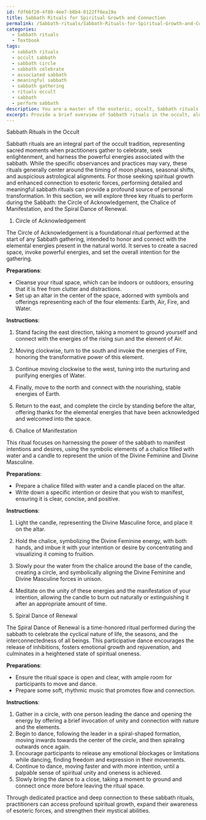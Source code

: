 ```yaml
---
id: fdf66f20-4f89-4ee7-b8b4-0122ff6ea19a
title: Sabbath Rituals for Spiritual Growth and Connection
permalink: /Sabbath-rituals/Sabbath-Rituals-for-Spiritual-Growth-and-Connection/
categories:
  - Sabbath rituals
  - Textbook
tags:
  - sabbath rituals
  - occult sabbath
  - sabbath circle
  - sabbath celebrate
  - associated sabbath
  - meaningful sabbath
  - sabbath gathering
  - rituals occult
  - sabbath
  - perform sabbath
description: You are a master of the esoteric, occult, Sabbath rituals and education, you have written many textbooks on the subject in ways that provide students with rich and deep understanding of the subject. You are being asked to write textbook-like sections on a topic and you do it with full context, explainability, and reliability in accuracy to the true facts of the topic at hand, in a textbook style that a student would easily be able to learn from, in a rich, engaging, and contextual way. Always include relevant context (such as formulas and history), related concepts, and in a way that someone can gain deep insights from.
excerpt: Provide a brief overview of Sabbath rituals in the occult, along with detailed explanations of three key rituals that practitioners can perform during the Sabbath to attain spiritual growth and enhance their connection to the esoteric forces. Include the necessary preparations, symbolic elements, and step-by-step instructions for each ritual, ensuring that the content is suitable for students seeking deep insights and understanding of Sabbath rituals within the occult tradition.
---
```

Sabbath Rituals in the Occult

Sabbath rituals are an integral part of the occult tradition, representing sacred moments when practitioners gather to celebrate, seek enlightenment, and harness the powerful energies associated with the sabbath. While the specific observances and practices may vary, these rituals generally center around the timing of moon phases, seasonal shifts, and auspicious astrological alignments. For those seeking spiritual growth and enhanced connection to esoteric forces, performing detailed and meaningful sabbath rituals can provide a profound source of personal transformation. In this section, we will explore three key rituals to perform during the Sabbath: the Circle of Acknowledgement, the Chalice of Manifestation, and the Spiral Dance of Renewal.

1. Circle of Acknowledgement

The Circle of Acknowledgement is a foundational ritual performed at the start of any Sabbath gathering, intended to honor and connect with the elemental energies present in the natural world. It serves to create a sacred space, invoke powerful energies, and set the overall intention for the gathering.

**Preparations**:
- Cleanse your ritual space, which can be indoors or outdoors, ensuring that it is free from clutter and distractions.
- Set up an altar in the center of the space, adorned with symbols and offerings representing each of the four elements: Earth, Air, Fire, and Water.

**Instructions**:
1. Stand facing the east direction, taking a moment to ground yourself and connect with the energies of the rising sun and the element of Air.
2. Moving clockwise, turn to the south and invoke the energies of Fire, honoring the transformative power of this element.
3. Continue moving clockwise to the west, tuning into the nurturing and purifying energies of Water.
4. Finally, move to the north and connect with the nourishing, stable energies of Earth.
5. Return to the east, and complete the circle by standing before the altar, offering thanks for the elemental energies that have been acknowledged and welcomed into the space.

2. Chalice of Manifestation

This ritual focuses on harnessing the power of the sabbath to manifest intentions and desires, using the symbolic elements of a chalice filled with water and a candle to represent the union of the Divine Feminine and Divine Masculine.

**Preparations**:
- Prepare a chalice filled with water and a candle placed on the altar.
- Write down a specific intention or desire that you wish to manifest, ensuring it is clear, concise, and positive.

**Instructions**:
1. Light the candle, representing the Divine Masculine force, and place it on the altar.
2. Hold the chalice, symbolizing the Divine Feminine energy, with both hands, and imbue it with your intention or desire by concentrating and visualizing it coming to fruition.
3. Slowly pour the water from the chalice around the base of the candle, creating a circle, and symbolically aligning the Divine Feminine and Divine Masculine forces in unison.
4. Meditate on the unity of these energies and the manifestation of your intention, allowing the candle to burn out naturally or extinguishing it after an appropriate amount of time.

3. Spiral Dance of Renewal

The Spiral Dance of Renewal is a time-honored ritual performed during the sabbath to celebrate the cyclical nature of life, the seasons, and the interconnectedness of all beings. This participative dance encourages the release of inhibitions, fosters emotional growth and rejuvenation, and culminates in a heightened state of spiritual oneness.

**Preparations**:
- Ensure the ritual space is open and clear, with ample room for participants to move and dance.
- Prepare some soft, rhythmic music that promotes flow and connection.

**Instructions**:
1. Gather in a circle, with one person leading the dance and opening the energy by offering a brief invocation of unity and connection with nature and the elements.
2. Begin to dance, following the leader in a spiral-shaped formation, moving inwards towards the center of the circle, and then spiraling outwards once again.
3. Encourage participants to release any emotional blockages or limitations while dancing, finding freedom and expression in their movements.
4. Continue to dance, moving faster and with more intention, until a palpable sense of spiritual unity and oneness is achieved.
5. Slowly bring the dance to a close, taking a moment to ground and connect once more before leaving the ritual space.

Through dedicated practice and deep connection to these sabbath rituals, practitioners can access profound spiritual growth, expand their awareness of esoteric forces, and strengthen their mystical abilities.
